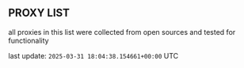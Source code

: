 ## PROXY LIST

all proxies in this list were collected from open sources and tested for functionality

last update: `2025-03-31 18:04:38.154661+00:00` UTC